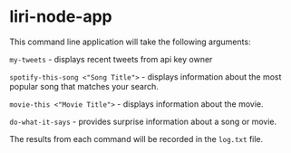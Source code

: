 # liri-node-app

This command line application will take the following arguments:

`my-tweets` - displays recent tweets from api key owner

`spotify-this-song <"Song Title">` - displays information about the most popular song that matches your search.

`movie-this <"Movie Title">` - displays information about the movie.

`do-what-it-says` - provides surprise information about a song or movie.

The results from each command will be recorded in the `log.txt` file.
